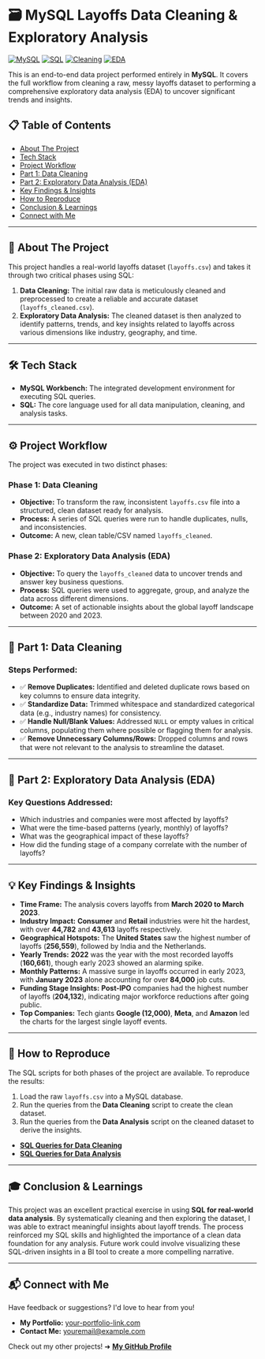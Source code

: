 # 🗃️ MySQL Layoffs Data Cleaning & Exploratory Analysis

[![MySQL](https://img.shields.io/badge/MySQL-4479A1?style=for-the-badge&logo=mysql&logoColor=white)](https://www.mysql.com/)
[![SQL](https://img.shields.io/badge/SQL-Queries-blue?style=for-the-badge)](https://github.com/)
[![Cleaning](https://img.shields.io/badge/Data_Cleaning-Complete-green?style=for-the-badge)](https://github.com/)
[![EDA](https://img.shields.io/badge/EDA-Insights_Generated-orange?style=for-the-badge)](https://github.com/)

This is an end-to-end data project performed entirely in **MySQL**. It covers the full workflow from cleaning a raw, messy layoffs dataset to performing a comprehensive exploratory data analysis (EDA) to uncover significant trends and insights.


## 📋 Table of Contents
* [About The Project](#-about-the-project)
* [Tech Stack](#-tech-stack)
* [Project Workflow](#-project-workflow)
* [Part 1: Data Cleaning](#-part-1-data-cleaning)
* [Part 2: Exploratory Data Analysis (EDA)](#-part-2-exploratory-data-analysis-eda)
* [Key Findings & Insights](#-key-findings--insights)
* [How to Reproduce](#-how-to-reproduce)
* [Conclusion & Learnings](#-conclusion--learnings)
* [Connect with Me](#-connect-with-me)

---

## <a name="-about-the-project"></a> 📝 About The Project

This project handles a real-world layoffs dataset (`layoffs.csv`) and takes it through two critical phases using SQL:

1.  **Data Cleaning:** The initial raw data is meticulously cleaned and preprocessed to create a reliable and accurate dataset (`layoffs_cleaned.csv`).
2.  **Exploratory Data Analysis:** The cleaned dataset is then analyzed to identify patterns, trends, and key insights related to layoffs across various dimensions like industry, geography, and time.

---

## <a name="-tech-stack"></a> 🛠️ Tech Stack

-   **MySQL Workbench:** The integrated development environment for executing SQL queries.
-   **SQL:** The core language used for all data manipulation, cleaning, and analysis tasks.

---

## <a name="-project-workflow"></a> ⚙️ Project Workflow

The project was executed in two distinct phases:

### Phase 1: Data Cleaning
-   **Objective:** To transform the raw, inconsistent `layoffs.csv` file into a structured, clean dataset ready for analysis.
-   **Process:** A series of SQL queries were run to handle duplicates, nulls, and inconsistencies.
-   **Outcome:** A new, clean table/CSV named `layoffs_cleaned`.

### Phase 2: Exploratory Data Analysis (EDA)
-   **Objective:** To query the `layoffs_cleaned` data to uncover trends and answer key business questions.
-   **Process:** SQL queries were used to aggregate, group, and analyze the data across different dimensions.
-   **Outcome:** A set of actionable insights about the global layoff landscape between 2020 and 2023.

---

## <a name="-part-1-data-cleaning"></a> 🧹 Part 1: Data Cleaning

### Steps Performed:
-   ✅ **Remove Duplicates:** Identified and deleted duplicate rows based on key columns to ensure data integrity.
-   ✅ **Standardize Data:** Trimmed whitespace and standardized categorical data (e.g., industry names) for consistency.
-   ✅ **Handle Null/Blank Values:** Addressed `NULL` or empty values in critical columns, populating them where possible or flagging them for analysis.
-   ✅ **Remove Unnecessary Columns/Rows:** Dropped columns and rows that were not relevant to the analysis to streamline the dataset.

---

## <a name="-part-2-exploratory-data-analysis-eda"></a> 🔎 Part 2: Exploratory Data Analysis (EDA)

### Key Questions Addressed:
-   Which industries and companies were most affected by layoffs?
-   What were the time-based patterns (yearly, monthly) of layoffs?
-   What was the geographical impact of these layoffs?
-   How did the funding stage of a company correlate with the number of layoffs?

---

## <a name="-key-findings--insights"></a> 💡 Key Findings & Insights

-   **Time Frame:** The analysis covers layoffs from **March 2020 to March 2023**.
-   **Industry Impact:** **Consumer** and **Retail** industries were hit the hardest, with over **44,782** and **43,613** layoffs respectively.
-   **Geographical Hotspots:** The **United States** saw the highest number of layoffs (**256,559**), followed by India and the Netherlands.
-   **Yearly Trends:** **2022** was the year with the most recorded layoffs (**160,661**), though early 2023 showed an alarming spike.
-   **Monthly Patterns:** A massive surge in layoffs occurred in early 2023, with **January 2023** alone accounting for over **84,000** job cuts.
-   **Funding Stage Insights:** **Post-IPO** companies had the highest number of layoffs (**204,132**), indicating major workforce reductions after going public.
-   **Top Companies:** Tech giants **Google (12,000)**, **Meta**, and **Amazon** led the charts for the largest single layoff events.

---

## <a name="-how-to-reproduce"></a> 🚀 How to Reproduce

The SQL scripts for both phases of the project are available. To reproduce the results:

1.  Load the raw `layoffs.csv` into a MySQL database.
2.  Run the queries from the **Data Cleaning** script to create the clean dataset.
3.  Run the queries from the **Data Analysis** script on the cleaned dataset to derive the insights.

-   **[SQL Queries for Data Cleaning](https://your-link-to-cleaning-queries.pdf)**
-   **[SQL Queries for Data Analysis](https://your-link-to-analysis-queries.pdf)**

---

## <a name="-conclusion--learnings"></a> 🎓 Conclusion & Learnings

This project was an excellent practical exercise in using **SQL for real-world data analysis**. By systematically cleaning and then exploring the dataset, I was able to extract meaningful insights about layoff trends. The process reinforced my SQL skills and highlighted the importance of a clean data foundation for any analysis. Future work could involve visualizing these SQL-driven insights in a BI tool to create a more compelling narrative.

---

## <a name="-connect-with-me"></a> 📬 Connect with Me

Have feedback or suggestions? I'd love to hear from you!

-   **My Portfolio:** [your-portfolio-link.com](https://your-portfolio-link.com)
-   **Contact Me:** [youremail@example.com](mailto:youremail@example.com)

Check out my other projects! ➜ **[My GitHub Profile](https://github.com/your-username)**
